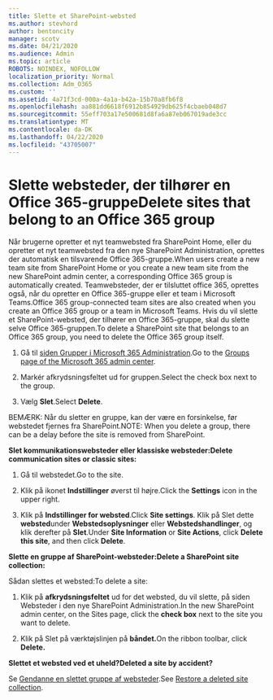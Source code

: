 ```yaml
---
title: Slette et SharePoint-websted
ms.author: stevhord
author: bentoncity
manager: scotv
ms.date: 04/21/2020
ms.audience: Admin
ms.topic: article
ROBOTS: NOINDEX, NOFOLLOW
localization_priority: Normal
ms.collection: Adm_O365
ms.custom: ''
ms.assetid: 4a71f3cd-000a-4a1a-b42a-15b70a8fb6f8
ms.openlocfilehash: aa881dd6618f6912b854929db625f4cbaeb048d7
ms.sourcegitcommit: 55eff703a17e500681d8fa6a87eb067019ade3cc
ms.translationtype: MT
ms.contentlocale: da-DK
ms.lasthandoff: 04/22/2020
ms.locfileid: "43705007"
---
```

# <a name="delete-sites-that-belong-to-an-office-365-group"></a><span data-ttu-id="b3677-102">Slette websteder, der tilhører en Office 365-gruppe</span><span class="sxs-lookup"><span data-stu-id="b3677-102">Delete sites that belong to an Office 365 group</span></span>

<span data-ttu-id="b3677-103">Når brugerne opretter et nyt teamwebsted fra SharePoint Home, eller du opretter et nyt teamwebsted fra den nye SharePoint Administration, oprettes der automatisk en tilsvarende Office 365-gruppe.</span><span class="sxs-lookup"><span data-stu-id="b3677-103">When users create a new team site from SharePoint Home or you create a new team site from the new SharePoint admin center, a corresponding Office 365 group is automatically created.</span></span> <span data-ttu-id="b3677-104">Teamwebsteder, der er tilsluttet office 365, oprettes også, når du opretter en Office 365-gruppe eller et team i Microsoft Teams.</span><span class="sxs-lookup"><span data-stu-id="b3677-104">Office 365 group-connected team sites are also created when you create an Office 365 group or a team in Microsoft Teams.</span></span> <span data-ttu-id="b3677-105">Hvis du vil slette et SharePoint-websted, der tilhører en Office 365-gruppe, skal du slette selve Office 365-gruppen.</span><span class="sxs-lookup"><span data-stu-id="b3677-105">To delete a SharePoint site that belongs to an Office 365 group, you need to delete the Office 365 group itself.</span></span> 
  
1. <span data-ttu-id="b3677-106">Gå til [siden Grupper i Microsoft 365 Administration](https://portal.office.com/adminportal/home#/groups).</span><span class="sxs-lookup"><span data-stu-id="b3677-106">Go to the [Groups page of the Microsoft 365 admin center](https://portal.office.com/adminportal/home#/groups).</span></span>
    
2. <span data-ttu-id="b3677-107">Markér afkrydsningsfeltet ud for gruppen.</span><span class="sxs-lookup"><span data-stu-id="b3677-107">Select the check box next to the group.</span></span>
    
3. <span data-ttu-id="b3677-108">Vælg **Slet**.</span><span class="sxs-lookup"><span data-stu-id="b3677-108">Select **Delete**.</span></span>
    
<span data-ttu-id="b3677-109">BEMÆRK: Når du sletter en gruppe, kan der være en forsinkelse, før webstedet fjernes fra SharePoint.</span><span class="sxs-lookup"><span data-stu-id="b3677-109">NOTE: When you delete a group, there can be a delay before the site is removed from SharePoint.</span></span>
  
<span data-ttu-id="b3677-110">**Slet kommunikationswebsteder eller klassiske websteder:**</span><span class="sxs-lookup"><span data-stu-id="b3677-110">**Delete communication sites or classic sites:**</span></span>

1. <span data-ttu-id="b3677-111">Gå til webstedet.</span><span class="sxs-lookup"><span data-stu-id="b3677-111">Go to the site.</span></span>
  
2. <span data-ttu-id="b3677-112">Klik på ikonet **Indstillinger** øverst til højre.</span><span class="sxs-lookup"><span data-stu-id="b3677-112">Click the **Settings** icon in the upper right.</span></span> 
  
3. <span data-ttu-id="b3677-113">Klik på **Indstillinger for websted**.</span><span class="sxs-lookup"><span data-stu-id="b3677-113">Click **Site settings**.</span></span> <span data-ttu-id="b3677-114">Klik på Slet dette **websted**under **Webstedsoplysninger** eller **Webstedshandlinger**, og klik derefter på **Slet**.</span><span class="sxs-lookup"><span data-stu-id="b3677-114">Under **Site Information** or **Site Actions**, click **Delete this site**, and then click **Delete**.</span></span>
  
<span data-ttu-id="b3677-115">**Slette en gruppe af SharePoint-websteder:**</span><span class="sxs-lookup"><span data-stu-id="b3677-115">**Delete a SharePoint site collection:**</span></span>

<span data-ttu-id="b3677-116">Sådan slettes et websted:</span><span class="sxs-lookup"><span data-stu-id="b3677-116">To delete a site:</span></span>
  
1. <span data-ttu-id="b3677-117">Klik på **afkrydsningsfeltet** ud for det websted, du vil slette, på siden Websteder i den nye SharePoint Administration.</span><span class="sxs-lookup"><span data-stu-id="b3677-117">In the new SharePoint admin center, on the Sites page, click the **check box** next to the site you want to delete.</span></span> 
    
2. <span data-ttu-id="b3677-118">Klik på Slet på værktøjslinjen på **båndet.**</span><span class="sxs-lookup"><span data-stu-id="b3677-118">On the ribbon toolbar, click **Delete.**</span></span>
    
<span data-ttu-id="b3677-119">**Slettet et websted ved et uheld?**</span><span class="sxs-lookup"><span data-stu-id="b3677-119">**Deleted a site by accident?**</span></span>

<span data-ttu-id="b3677-120">Se [Gendanne en slettet gruppe af websteder](https://go.microsoft.com/fwlink/?linkid=867660).</span><span class="sxs-lookup"><span data-stu-id="b3677-120">See [Restore a deleted site collection](https://go.microsoft.com/fwlink/?linkid=867660).</span></span>
  


